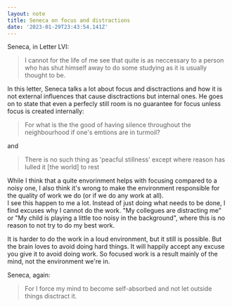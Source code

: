 ```yaml
---
layout: note
title: Seneca on focus and distractions
date: '2023-01-29T23:43:54.141Z'
---
```


Seneca, in Letter LVI:

> I cannot for the life of me see that quite is as neccessary to a person who has shut himself away to do some studying as it is usually thought to be.

In this letter, Seneca talks a lot about focus and disctractions and how it is not external influences that cause disctractions but internal ones. He goes on to state that even a perfecly still room is no guarantee for focus unless focus is created internally:

> For what is the the good of having silence throughout the neighbourhood if one's emtions are in turmoil?

and

> There is no such thing as 'peacful stillness' except where reason has lulled it [the world] to rest

While I think that a quite envorinment helps with focusing compared to a noisy one, I also think it's wrong to make the environment responsible for the quality of work we do (or if we do any work at all).  
I see this happen to me a lot. Instead of just doing what needs to be done, I find excuses why I cannot do the work. "My collegues are distracting me" or "My child is playing a little too noisy in the background", where this is no reason to not try to do my best work.

It is harder to do the work in a loud environment, but it still is possible. But the brain loves to avoid doing hard things. It will happily accept any excuse you give it to avoid doing work. So focused work is a result mainly of the mind, not the environment we're in.

Seneca, again:

> For I force my mind to become self-absorbed and not let outside things disctract it.
